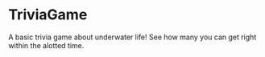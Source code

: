 # TriviaGame

A basic trivia game about underwater life!
See how many you can get right within the alotted time. 